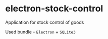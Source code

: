 # electron-stock-control

Application for stock control of goods

Used bundle - `Electron` + `SQLite3`

